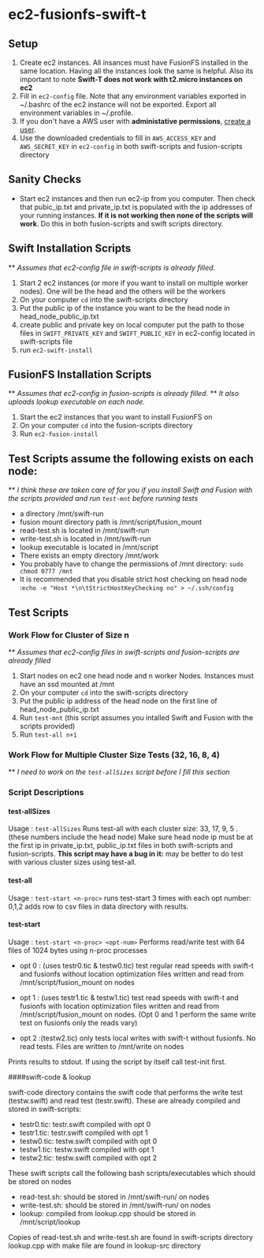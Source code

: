 # ec2-fusionfs-swift-t

## Setup

1. Create ec2 instances. All insances must have FusionFS installed in the same location. Having all the instances look the same is helpful. Also its important to note **Swift-T does not work with t2.micro instances on ec2**  
2. Fill in `ec2-config` file. Note that any environment variables exported in ~/.bashrc of the ec2 instance will not be exported. Export all environment variables in ~/.profile. 
3. If you don't have a AWS user with **administative permissions**, [create a user](http://docs.aws.amazon.com/IAM/latest/UserGuide/ManagingCredentials.html). 
4. Use the downloaded credentials to fill in `AWS_ACCESS_KEY` and `AWS_SECRET_KEY` in `ec2-config` in both swift-scripts and fusion-scripts directory

## Sanity Checks
* Start ec2 instances and then run ec2-ip from you computer. Then check that pubic_ip.txt and private_ip.txt is populated with the ip addresses of your running instances. **If it is not working then none of the scripts will work**. Do this in both fusion-scripts and swift scripts directory.

## Swift Installation Scripts

\*\* *Assumes that ec2-config file in swift-scripts is already filled.*

1. Start 2 ec2 instances (or more if you want to install on multiple worker nodes). One will be the head and the others will be the workers
2. On your computer `cd` into the swift-scripts directory
3. Put the public ip of the instance you want to be the head node in head_node_public_ip.txt
4. create public and private key on local computer put the path to those files in `SWIFT_PRIVATE_KEY` and `SWIFT_PUBLIC_KEY` in ec2-config located in swift-scripts file
5. run `ec2-swift-install`

## FusionFS Installation Scripts

\*\* *Assumes that ec2-config in fusion-scripts is already filled.*
\*\* *It also uploads lookup executable on each node.*

1. Start the ec2 instances that you want to install FusionFS on
2. On your computer `cd` into the fusion-scripts directory
3. Run `ec2-fusion-install`

## Test Scripts assume the following exists on each node:

\*\* *I think these are taken care of for you if you install Swift and Fusion with the scripts provided and run `test-mnt` before running tests*

* a directory /mnt/swift-run
* fusion mount directory path is /mnt/script/fusion_mount
* read-test.sh is located in /mnt/swift-run
* write-test.sh is located in /mnt/swift-run
* lookup executable is located in /mnt/script
* There exists an empty directory /mnt/work
* You probably have to change the permissions of /mnt directory: `sudo chmod 0777 /mnt`
* It is recommended that you disable strict host checking on head node :`echo -e "Host *\n\tStrictHostKeyChecking no" > ~/.ssh/config`


## Test Scripts

### Work Flow for Cluster of Size n

\*\* *Assumes that ec2-config files in swift-scripts and fusion-scripts are already filled*

1. Start nodes on ec2 one head node and n worker Nodes. Instances must have an ssd mounted at /mnt
2. On your computer `cd` into the swift-scripts directory
3. Put the public ip address of the head node on the first line of head_node_public_ip.txt
4. Run `test-mnt` (this script assumes you intalled Swift and Fusion with the scripts provided)
5. Run `test-all n+1`



### Work Flow for Multiple Cluster Size Tests (32, 16, 8, 4)

\*\* *I need to work on the `test-allSizes`  script before I fill this section*

### Script Descriptions

#### test-allSizes

Usage : `test-allSizes`
Runs test-all with each cluster size: 33, 17, 9, 5 . (these numbers include the head node)
Make sure head node ip must be at the first ip in private_ip.txt, public_ip.txt files in both swift-scripts and fusion-scripts.
**This script may have a bug in it:** may be better to do test with various cluster sizes using test-all.

 
#### test-all

Usage : `test-start <n-proc>`
runs test-start 3 times with each opt number:  0,1,2
adds row to csv files in data directory with results.


#### test-start

Usage : `test-start <n-proc> <opt-num>`
Performs read/write test with 64 files of 1024 bytes using n-proc processes

* opt 0 : (uses testr0.tic & testw0.tic) test regular read speeds with swift-t and fusionfs without location optimization
	files written and read from /mnt/script/fusion_mount  on nodes

* opt 1 : (uses testr1.tic & testw1.tic) test  read speeds with swift-t and fusionfs with location optimization
 	files written and read from /mnt/script/fusion_mount on nodes. 
	(Opt 0 and 1 perform the same write test on fusionfs only the reads vary)
 
* opt 2 :(testw2.tic) only tests local writes with swift-t without fusionfs. No read tests.
 	Files are written to /mnt/write on nodes

Prints results to stdout. If using the script by itself call test-init first.

####swift-code & lookup

swift-code directory contains the swift code that performs the write test (testw.swift) and read test (testr.swift). These are already compiled and stored in swift-scripts:

* testr0.tic: testr.swift compiled with opt 0
* testr1.tic: testr.swift compiled with opt 1
* testw0.tic: testw.swift compiled with opt 0
* testw1.tic: testw.swift compiled with opt 1
* testw2.tic: testw.swift compiled with opt 2

These swift scripts call the following bash scripts/executables which should be stored on nodes

* read-test.sh: should be stored in /mnt/swift-run/ on nodes
* write-test.sh: should be stored in /mnt/swift-run/ on nodes
* lookup: compiled from lookup.cpp should be stored in /mnt/script/lookup

Copies of read-test.sh and write-test.sh are found in swift-scripts directory
lookup.cpp with make file are found in lookup-src directory


